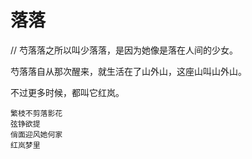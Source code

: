 # 落落
  // 芍落落之所以叫少落落，是因为她像是落在人间的少女。
  
  芍落落自从那次醒来，就生活在了山外山，这座山叫山外山。

  不过更多时候，都叫它红岚。
  ```
  繁枝不剪落影花 
  弦铮欲提 
  俏面迎风她何家  
  红岚梦里
  ```

  
